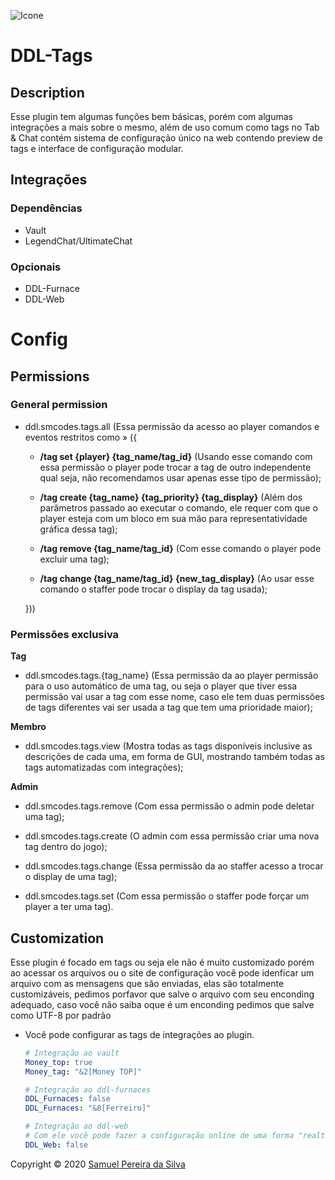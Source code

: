 ![Icone](https://spetacularnetwork.xyz/name_tag.png)


# **DDL-Tags**

## Description

Esse plugin tem algumas funções bem básicas, porém com algumas integrações a mais sobre o mesmo, além de uso comum como tags no Tab & Chat contém sistema de configuração único na web contendo preview de tags e interface de configuração modular.

## Integrações

### Dependências

- Vault
- LegendChat/UltimateChat

### Opcionais

- DDL-Furnace
- DDL-Web

# Config

## Permissions

### General permission

- ddl.smcodes.tags.all (Essa permissão da acesso ao player comandos e eventos restritos como » ({

    - **/tag set {player} {tag_name/tag_id}** (Usando esse comando com essa permissão o player pode trocar a tag de outro independente qual seja, não recomendamos usar apenas esse tipo de permissão);

    - **/tag create {tag_name} {tag_priority} {tag_display}** (Além dos parâmetros passado ao executar o comando, ele requer com que o player esteja com um bloco em sua mão para representatividade gráfica dessa tag);

    - **/tag remove {tag_name/tag_id}** (Com esse comando o player pode excluir uma tag);

    - **/tag change {tag_name/tag_id} {new_tag_display}** (Ao usar esse comando o staffer pode trocar o display da tag usada);

  }))

### **Permissões exclusiva**

**Tag**

- ddl.smcodes.tags.{tag_name} (Essa permissão da ao player permissão para o uso automático de uma tag, ou seja o player que tiver essa permissão vai usar a tag com esse nome, caso ele tem duas permissões de tags diferentes vai ser usada a tag que tem uma prioridade maior);

**Membro**

- ddl.smcodes.tags.view (Mostra todas as tags disponíveis inclusive as descrições de cada uma, em forma de GUI, mostrando também todas as tags automatizadas com integrações);

**Admin**

- ddl.smcodes.tags.remove (Com essa permissão o admin pode deletar uma tag);

- ddl.smcodes.tags.create (O admin com essa permissão criar uma nova tag dentro do jogo);

- ddl.smcodes.tags.change (Essa permissão da ao staffer acesso a trocar o display de uma tag);

- ddl.smcodes.tags.set (Com essa permissão o staffer pode forçar um player a ter uma tag).

## Customization

Esse plugin é focado em tags ou seja ele não é muito customizado porém ao acessar os arquivos ou o site de configuração você pode idenficar um arquivo com as mensagens que são enviadas, elas são totalmente customizáveis, pedimos porfavor que salve o arquivo com seu enconding adequado, caso você não saiba oque é um enconding pedimos que salve como UTF-8 por padrão

- Você pode configurar as tags de integrações ao plugin.
    ```yaml
    # Integração ao vault
    Money_top: true
    Money_tag: "&2[Money TOP]"

    # Integração ao ddl-furnaces
    DDL_Furnaces: false
    DDL_Furnaces: "&8[Ferreiro]"

    # Integração ao ddl-web
    # Com ele você pode fazer a configuração online de uma forma "realtime", não necessáriamente realtime porém sempre será sincronizado ao reinicializar o plugin
    DDL_Web: false
    ```


Copyright © 2020 [Samuel Pereira da Silva](https://github.com/SMCodesP)
